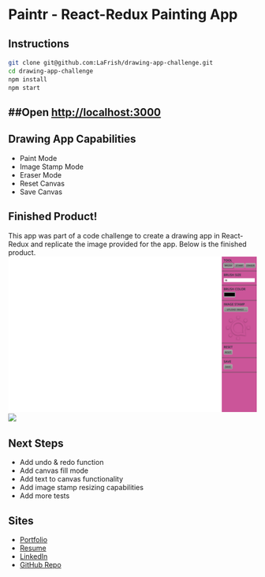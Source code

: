# Paintr - React-Redux Painting App

## Instructions

```bash
git clone git@github.com:LaFrish/drawing-app-challenge.git
cd drawing-app-challenge
npm install
npm start
```
##Open [http://localhost:3000](http://localhost:3000)
---

## Drawing App Capabilities
* Paint Mode
* Image Stamp Mode
* Eraser Mode
* Reset Canvas
* Save Canvas

## Finished Product!

This app was part of a code challenge to create a drawing app in React-Redux and replicate the image provided for the app. Below is the finished product.
![](./public/img/app.png)
![](./public/App-rendering.png)


## Next Steps

* Add undo & redo function
* Add canvas fill mode
* Add text to canvas functionality
* Add image stamp resizing capabilities
* Add more tests


## Sites

* [Portfolio](http://lafrish.github.io/)
* [Resume](https://drive.google.com/open?id=0B9BDSYdQ3pr8eGxDbzB5SVVKLUdyWWJONHJpTGFBYkpGdFR3)
* [LinkedIn](https://www.linkedin.com/in/farishtahaider)
* [GitHub Repo](https://github.com/LaFrish)
